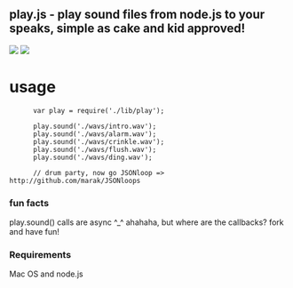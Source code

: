 ## play.js - play sound files from node.js to your speaks, simple as cake and kid approved!
<img src = "http://i.imgur.com/FLLGe.png" border = "0"/>
<img src = "http://imgur.com/KRkGO.png" border = "0"/>

# usage

          var play = require('./lib/play');

          play.sound('./wavs/intro.wav');
          play.sound('./wavs/alarm.wav');
          play.sound('./wavs/crinkle.wav');
          play.sound('./wavs/flush.wav');
          play.sound('./wavs/ding.wav');

          // drum party, now go JSONloop => http://github.com/marak/JSONloops

### fun facts

play.sound() calls are async ^_^ ahahaha, but where are the callbacks? fork and have fun!

### Requirements

Mac OS and node.js

